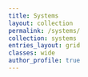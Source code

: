 ```yaml
---
title: Systems
layout: collection
permalink: /systems/
collection: systems
entries_layout: grid
classes: wide
author_profile: true
---
```


